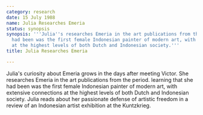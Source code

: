 ```yaml
---
category: research
date: 15 July 1988
name: Julia Researches Emeria
status: synopsis
synopsis: '''Julia''s researches Emeria in the art publications from the period. learning that she
  had been was the first female Indonesian painter of modern art, with extensive connections
  at the highest levels of both Dutch and Indonesian society.'''
title: Julia Researches Emeria

---
```





Julia's curiosity about Emeria grows in the days after meeting Victor. She researches
Emeria in the art publications from the period. learning that she had been was the
first female Indonesian painter of modern art, with extensive connections at the highest levels of both Dutch and Indonesian society. Julia reads about her passionate defense of artistic freedom in a review of an Indonesian artist exhibition at the Kuntzkrieg. 
